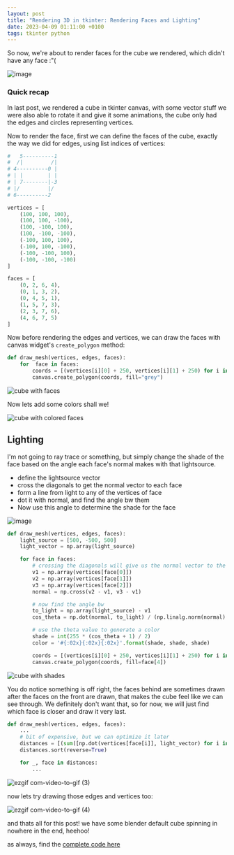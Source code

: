 ```yaml
---
layout: post
title: "Rendering 3D in tkinter: Rendering Faces and Lighting"
date: 2023-04-09 01:11:00 +0100
tags: tkinter python
---
```


So now, we're about to render faces for the cube we rendered, which didn't have any face :"(

![image](https://user-images.githubusercontent.com/70792552/230889367-fc574b89-c99d-43eb-a032-6ab34bb3c4b0.png)

### Quick recap

In last post, we rendered a cube in tkinter canvas, with some vector stuff we were also able to rotate it and give it some animations, the cube only had the edges and circles representing vertices.

Now to render the face, first we can define the faces of the cube, exactly the way we did for edges, using list indices of vertices:

```py
#   5----------1
#  /|         /|
# 4----------0 |
# | |        | |
# | 7--------|-3
# |/         |/
# 6----------2

vertices = [
    (100, 100, 100),
    (100, 100, -100),
    (100, -100, 100),
    (100, -100, -100),
    (-100, 100, 100),
    (-100, 100, -100),
    (-100, -100, 100),
    (-100, -100, -100)
]

faces = [
    (0, 2, 6, 4),
    (0, 1, 3, 2),
    (0, 4, 5, 1),
    (1, 5, 7, 3),
    (2, 3, 7, 6),
    (4, 6, 7, 5)
]
```

Now before rendering the edges and vertices, we can draw the faces with canvas widget's `create_polygon` method:

```py
def draw_mesh(vertices, edges, faces):
    for  face in faces:
        coords = [(vertices[i][0] + 250, vertices[i][1] + 250) for i in face]
        canvas.create_polygon(coords, fill="grey")
```

![cube with faces](https://user-images.githubusercontent.com/70792552/230891554-f92d5620-f700-4360-8323-a59ac6825c41.gif)

Now lets add some colors shall we!

![cube with colored faces](https://user-images.githubusercontent.com/70792552/230891635-70c7a339-cafd-431a-9ede-85069585751f.gif)

## Lighting

I'm not going to ray trace or something, but simply change the shade of the face based on the angle each face's normal makes with that lightsource.

- define the lightsource vector
- cross the diagonals to get the normal vector to each face
- form a line from light to any of the vertices of face
- dot it with normal, and find the angle bw them
- Now use this angle to determine the shade for the face

![image](https://user-images.githubusercontent.com/70792552/230915633-b7bf2944-0a71-4bb4-b0c1-e80a66b6925b.png)

```py
def draw_mesh(vertices, edges, faces):
    light_source = [500, -500, 500]
    light_vector = np.array(light_source)

    for face in faces:
        # crossing the diagonals will give us the normal vector to the face
        v1 = np.array(vertices[face[0]])
        v2 = np.array(vertices[face[1]])
        v3 = np.array(vertices[face[2]])
        normal = np.cross(v2 - v1, v3 - v1)

        # now find the angle bw
        to_light = np.array(light_source) - v1
        cos_theta = np.dot(normal, to_light) / (np.linalg.norm(normal) * np.linalg.norm(to_light))

        # use the theta value to generate a color
        shade = int(255 * (cos_theta + 1) / 2)
        color = '#{:02x}{:02x}{:02x}'.format(shade, shade, shade)

        coords = [(vertices[i][0] + 250, vertices[i][1] + 250) for i in face if isinstance(i, int)]
        canvas.create_polygon(coords, fill=face[4])
```

![cube with shades](https://user-images.githubusercontent.com/70792552/230897796-0ea0fb75-9d49-4c01-8753-1a6ffa877658.gif)

You do notice something is off right, the faces behind are sometimes drawn after the faces on the front are drawn, that makes the cube feel like we can see through. We definitely don't want that, so for now, we will just find which face is closer and draw it very last.

```py
def draw_mesh(vertices, edges, faces):
    ...
    # bit of expensive, but we can optimize it later
    distances = [(sum([np.dot(vertices[face[i]], light_vector) for i in range(len(face))])/3, face) for face in faces]
    distances.sort(reverse=True)

    for _, face in distances:
        ...
```

![ezgif com-video-to-gif (3)](https://user-images.githubusercontent.com/70792552/230898746-a0d5faaf-f773-4889-8047-96d15795e827.gif)

now lets try drawing those edges and vertices too:

![ezgif com-video-to-gif (4)](https://user-images.githubusercontent.com/70792552/230899029-c642e875-486c-418f-bb27-127fd647a3b9.gif)

and thats all for this post! we have some blender default cube spinning in nowhere in the end, heehoo!

as always, find the [complete code here](https://gist.github.com/billyeatcookies/a60fe615253ca8af7cdbf0fc94f5e021)
